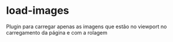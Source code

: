 # load-images
Plugin para carregar apenas as imagens que estão no viewport no carregamento da página e com a rolagem
